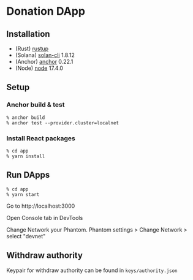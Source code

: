 # Donation DApp

## Installation

- (Rust) [rustup](https://www.rust-lang.org/tools/install)
- (Solana) [solan-cli](https://docs.solana.com/cli/install-solana-cli-tools) 1.8.12
- (Anchor) [anchor](https://book.anchor-lang.com/chapter_2/installation.html) 0.22.1
- (Node) [node](https://github.com/nvm-sh/nvm) 17.4.0

## Setup

### Anchor build & test

```
% anchor build
% anchor test --provider.cluster=localnet
```

### Install React packages

```
% cd app
% yarn install
```

## Run DApps

```
% cd app
% yarn start
```

Go to http://localhost:3000

Open Console tab in DevTools

Change Network your Phantom. Phantom settings > Change Network > select "devnet"

## Withdraw authority

Keypair for withdraw authority can be found in `keys/authority.json`